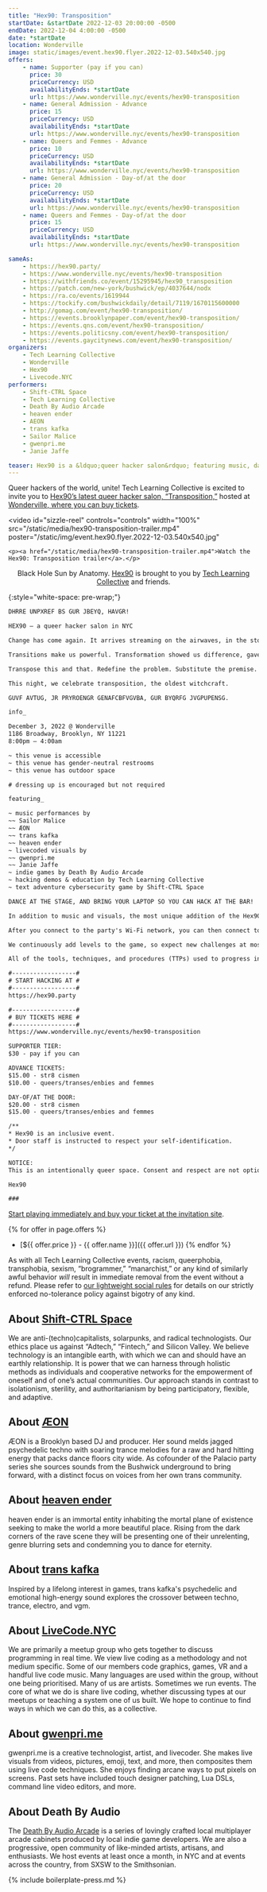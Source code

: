 ```yaml
---
title: "Hex90: Transposition"
startDate: &startDate 2022-12-03 20:00:00 -0500
endDate: 2022-12-04 4:00:00 -0500
date: *startDate
location: Wonderville
image: static/images/event.hex90.flyer.2022-12-03.540x540.jpg
offers:
    - name: Supporter (pay if you can)
      price: 30
      priceCurrency: USD
      availabilityEnds: *startDate
      url: https://www.wonderville.nyc/events/hex90-transposition
    - name: General Admission - Advance
      price: 15
      priceCurrency: USD
      availabilityEnds: *startDate
      url: https://www.wonderville.nyc/events/hex90-transposition
    - name: Queers and Femmes - Advance
      price: 10
      priceCurrency: USD
      availabilityEnds: *startDate
      url: https://www.wonderville.nyc/events/hex90-transposition
    - name: General Admission - Day-of/at the door
      price: 20
      priceCurrency: USD
      availabilityEnds: *startDate
      url: https://www.wonderville.nyc/events/hex90-transposition
    - name: Queers and Femmes - Day-of/at the door
      price: 15
      priceCurrency: USD
      availabilityEnds: *startDate
      url: https://www.wonderville.nyc/events/hex90-transposition

sameAs:
    - https://hex90.party/
    - https://www.wonderville.nyc/events/hex90-transposition
    - https://withfriends.co/event/15295945/hex90_transposition
    - https://patch.com/new-york/bushwick/ep/4037644/nodx
    - https://ra.co/events/1619944
    - https://tockify.com/bushwickdaily/detail/7119/1670115600000
    - http://gomag.com/event/hex90-transposition/
    - https://events.brooklynpaper.com/event/hex90-transposition/
    - https://events.qns.com/event/hex90-transposition/
    - https://events.politicsny.com/event/hex90-transposition/
    - https://events.gaycitynews.com/event/hex90-transposition/
organizers:
    - Tech Learning Collective
    - Wonderville
    - Hex90
    - Livecode.NYC
performers:
    - Shift-CTRL Space
    - Tech Learning Collective
    - Death By Audio Arcade
    - heaven ender
    - AEON
    - trans kafka
    - Sailor Malice
    - gwenpri.me
    - Janie Jaffe

teaser: Hex90 is a &ldquo;queer hacker salon&rdquo; featuring music, dancing, visuals, and special performances. The most unique addition of the Hex90 parties is a hyperlocal cybersecurity (hacking) themed text-adventure game that gave the party its name. After you connect to the party's Wi-Fi network with your laptop, you can launch the Hex90 game in your Web browser. But to solve the challenges, you must download and install real hacker tools and learn how to employ real hacking techniques to progress through game levels ranging from network reconnaissance, applied cryptography, and Web exploitation. Think every 90's hacker movie party scene but gayer, and kinder! You don't need to be a hacker to enjoy the party, and TLC instructors will be at the party ready to guide you if you want to learn some basic hacking techniques!
---
```


Queer hackers of the world, unite! Tech Learning Collective is excited to invite you to [Hex90&rsquo;s latest queer hacker salon, &ldquo;Transposition,&rdquo;](https://hex90.party/) hosted at [Wonderville, where you can buy tickets](https://wonderville.nyc/).

<video id="sizzle-reel" controls="controls" width="100%"
     src="/static/media/hex90-transposition-trailer.mp4"
     poster="/static/img/event.hex90.flyer.2022-12-03.540x540.jpg"
>
    <p><a href="/static/media/hex90-transposition-trailer.mp4">Watch the Hex90: Transposition trailer</a>.</p>
</video>

<p style="text-align: center;><small>Music: <a href="https://www.youtube.com/watch?v=eD2-HcJNlbs">Black Hole Sun by Anatomy</a>. <a href="https://hex90.party/">Hex90</a> is brought to you by <a href="https://techlearningcollective.com/">Tech Learning Collective</a> and friends.</small></p>

{:style="white-space: pre-wrap;"}
```txt
DHRRE UNPXREF BS GUR JBEYQ, HAVGR!

HEX90 — a queer hacker salon in NYC

Change has come again. It arrives streaming on the airwaves, in the storms, over the wires. Some fear it, others welcome it, but few deny it. Change transports us from where we were to where we must next be. It is not inevitable, for we are the change. They will fight for stagnation, but we will not be stopped.

Transitions make us powerful. Transformation showed us difference, gave us perspective, and taught us adaptability. We have learned to reconfigure the world through command injection, and to reconfigure ourselves through hormonal injections. To hackers, these are the same: when we reconfigure ourselves, we reconfigure the world. When we reconfigure the world, we reconfigure ourselves.

Transpose this and that. Redefine the problem. Substitute the premise. Shift bits left. Cycle one round at a time. Repeat for block after block. Again. Faster. FASTER. Continue until nothing is the same, and beautiful differences are all that remain of the source.

This night, we celebrate transposition, the oldest witchcraft.

GUVF AVTUG, JR PRYROENGR GENAFCBFVGVBA, GUR BYQRFG JVGPUPENSG.

info_

December 3, 2022 @ Wonderville
1186 Broadway, Brooklyn, NY 11221
8:00pm — 4:00am

~ this venue is accessible
~ this venue has gender-neutral restrooms
~ this venue has outdoor space

# dressing up is encouraged but not required

featuring_

~ music performances by
~~ Sailor Malice
~~ ÆON
~~ trans kafka
~~ heaven ender
~ livecoded visuals by
~~ gwenpri.me
~~ Janie Jaffe
~ indie games by Death By Audio Arcade
~ hacking demos & education by Tech Learning Collective
~ text adventure cybersecurity game by Shift-CTRL Space

DANCE AT THE STAGE, AND BRING YOUR LAPTOP SO YOU CAN HACK AT THE BAR!

In addition to music and visuals, the most unique addition of the Hex90 parties is a hyperlocal cybersecurity (hacking) themed text-adventure game that gave the party its name: Hex90. This game is played on your own laptop, not on a console or arcade cabinet at the venue, but is still only accessible when you are physically at the party venue itself. (Aside from a short "trailer," the game is not available on the public Internet.)

After you connect to the party's Wi-Fi network, you can then connect to the Hex90 game server using your Web browser. But to solve the challenges, you must download and install real hacker tools and learn how to employ real hacking techniques to progress through game levels ranging from network reconnaissance, applied cryptography, and Web exploitation. You've never seen so many queers open so many terminals in one place while being so close to a dance floor, and there's no high quite like it.

We continuously add levels to the game, so expect new challenges at most parties. Moreover, we sometimes incorporate physical-world features of the venue, like padlocks you need to pick that are safeguarding access to secret passwords, QR codes stashed in unexpected places, unassuming but exposed Ethernet cabling that turns out not to be a mistake at all, and so on. At Hex90, the game controller is your computer and the game mechanic is the real world.

All of the tools, techniques, and procedures (TTPs) used to progress in the game levels are skills taught by and equipment used by Tech Learning Collective instructors in our online workshops. Visit TechLearningCollective.com for more information and to enroll.

#------------------#
# START HACKING AT #
#------------------#
https://hex90.party

#------------------#
# BUY TICKETS HERE #
#------------------#
https://www.wonderville.nyc/events/hex90-transposition

SUPPORTER TIER:
$30 - pay if you can

ADVANCE TICKETS:
$15.00 - str8 cismen
$10.00 - queers/transes/enbies and femmes

DAY-OF/AT THE DOOR:
$20.00 - str8 cismen
$15.00 - queers/transes/enbies and femmes

/**
* Hex90 is an inclusive event.
* Door staff is instructed to respect your self-identification.
*/

NOTICE:
This is an intentionally queer space. Consent and respect are not optional! Anyone behaving unkindly will be removed immediately without a refund. No amount of racism, queerphobia, transphobia, or sexism will be tolerated. This event is a celebration of queer hacking for queer hackers, not for Silicon Valley entrepreneurs, brogrammers, or BitCoin bros. Don't piss off the hackers. ;)

Hex90

###
```

[Start playing immediately and buy your ticket at the invitation site](https://hex90.party/).

{% for offer in page.offers %}
* [${{ offer.price }} - {{ offer.name }}]({{ offer.url }})
{% endfor %}

As with all Tech Learning Collective events, racism, queerphobia, transphobia, sexism, “brogrammer,” “manarchist,” or any kind of similarly awful behavior *will* result in immediate removal from the event without a refund. Please refer to [our lightweight social rules](https://github.com/AnarchoTechNYC/meta/wiki/Social-rules) for details on our strictly enforced no-tolerance policy against bigotry of any kind.

## About [Shift-CTRL Space](https://shiftctrl.space/)

We are anti-(techno)capitalists, solarpunks, and radical technologists. Our ethics place us against &ldquo;Adtech,&rdquo; &ldquo;Fintech,&rdquo; and Silicon Valley. We believe technology is an intangible earth, with which we can and should have an earthly relationship. It is power that we can harness through holistic methods as individuals and cooperative networks for the empowerment of oneself and of one&rsquo;s actual communities. Our approach stands in contrast to isolationism, sterility, and authoritarianism by being participatory, flexible, and adaptive.

## About [ÆON](https://www.instagram.com/dj__aeon)

ÆON is a Brooklyn based DJ and producer. Her sound melds jagged psychedelic techno with soaring trance melodies for a raw and hard hitting energy that packs dance floors city wide. As cofounder of the Palacio party series she sources sounds from the Bushwick underground to bring forward, with a distinct focus on voices from her own trans community.

## About [heaven ender](https://www.instagram.com/heavenender)

heaven ender is an immortal entity inhabiting the mortal plane of existence seeking to make the world a more beautiful place. Rising from the dark corners of the rave scene they will be presenting one of their unrelenting, genre blurring sets and condemning you to dance for eternity.

## About [trans kafka](https://www.instagram.com/trans__kafka)

Inspired by a lifelong interest in games, trans kafka's psychedelic and emotional high-energy sound explores the crossover between techno, trance, electro, and vgm.

## About [LiveCode.NYC](https://livecode.nyc/)

We are primarily a meetup group who gets together to discuss programming in real time. We view live coding as a methodology and not medium specific. Some of our members code graphics, games, VR and a handful live code music. Many languages are used within the group, without one being prioritised. Many of us are artists. Sometimes we run events. The core of what we do is share live coding, whether discussing types at our meetups or teaching a system one of us built. We hope to continue to find ways in which we can do this, as a collective.

## About [gwenpri.me](https://gwenpri.me/)

gwenpri.me is a creative technologist, artist, and livecoder. She makes live visuals from videos, pictures, emoji, text, and more, then composites them using live code techniques. She enjoys finding arcane ways to put pixels on screens. Past sets have included touch designer patching, Lua DSLs, command line video editors, and more.

## About Death By Audio

The [Death By Audio Arcade](https://www.deathbyaudioarcade.com/) is a series of lovingly crafted local multiplayer arcade cabinets produced by local indie game developers. We are also a progressive, open community of like-minded artists, artisans, and enthusiasts. We host events at least once a month, in NYC and at events across the country, from SXSW to the Smithsonian.

{% include boilerplate-press.md %}
